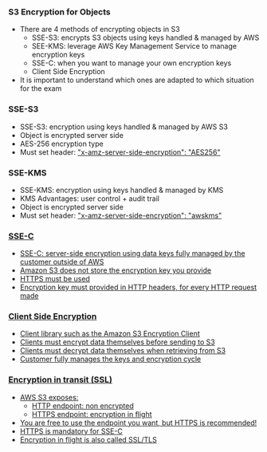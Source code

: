 ### S3 Encryption for Objects

- There are 4 methods of encrypting objects in S3
  - SSE-S3: encrypts S3 objects using keys handled & managed by AWS
  - SEE-KMS: leverage AWS Key Management Service to manage encryption keys
  - SSE-C: when you want to manage your own encryption keys
  - Client Side Encryption
- It is important to understand which ones are adapted to which situation for the exam

### SSE-S3

- SSE-S3: encryption using keys handled & managed by AWS S3
- Object is encrypted server side
- AES-256 encryption type
- Must set header: <u>"x-amz-server-side-encryption": "AES256"</u>

### SSE-KMS

- SSE-KMS: encryption using keys handled & managed by KMS
- KMS Advantages: user control + audit trail
- Object is encrypted server side
- Must set header: <u>"x-amz-server-side-encryption": "awskms"

### SSE-C

- SSE-C: server-side encryption using data keys fully managed by the customer outside of AWS
- Amazon S3 does not store the encryption key you provide
- HTTPS must be used
- Encryption key must provided in HTTP headers, for every HTTP request made

### Client Side Encryption

- Client library such as the Amazon S3 Encryption Client
- Clients must encrypt data themselves before sending to S3
- Clients must decrypt data themselves when retrieving from S3
- Customer fully manages the keys and encryption cycle

### Encryption in transit (SSL)

- AWS S3 exposes:
  - HTTP endpoint: non encrypted
  - HTTPS endpoint: encryption in flight
- You are free to use the endpoint you want, but HTTPS is recommended!
- HTTPS is mandatory for SSE-C
- Encryption in flight is also called SSL/TLS
